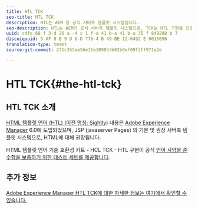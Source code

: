 ```yaml
---
title: HTL TCK
seo-title: HTL TCK
description: HTL는 AEM 용 공식 서버측 템플릿 시스템입니다.
seo-description: HTL는 AEM의 공식 서버측 템플릿 시스템으로, TCK는 HTL 구현을 인증하는 테스트 세트를 제공합니다.
uuid: cdfe 68 f 3-d 26 a -4 c 1 f-a 41 b-a 41 b-a 35 f 849288 b 7
discoiquuid: 5 AF 8 B 9 D 6-D 776-4 B 49-BE 12-6492 E 0016096
translation-type: tm+mt
source-git-commit: 271c355ae56e16e309853b02b8ef09f2ff971a2e

---
```



# HTL TCK{#the-htl-tck}

## HTL TCK 소개

[HTML 템플릿 언어 (HTL) (이전 명칭: Sightly)](https://docs.adobe.com/docs/en/htl.html "에 대한") 내용은 [Adobe Experience Manager](http://www.adobe.com/solutions/web-experience-management.html) 6.0에 도입되었으며, JSP (javaserver Pages) 의 기본 및 권장 서버측 템플릿 시스템으로, HTML에 대해 권장됩니다.

HTML 템플릿 언어 기술 호환성 키트 - HCL TCK - HTL 구현이 공식 [언어 사양을 준수함을 보증하기 위한 테스트 세트를 제공합니다](https://github.com/adobe/htl-spec).

## 추가 정보

[Adobe Experience Manager HTL TCK에 대한 자세한 정보는 여기에서 확인할 수 있습니다.](https://github.com/adobe/htl-tck)
